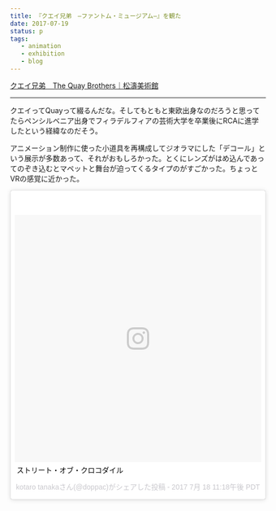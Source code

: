 ```yaml
---
title: 『クエイ兄弟　―ファントム・ミュージアム―』を観た
date: 2017-07-19
status: p
tags:
   - animation
   - exhibition
   - blog
---
```


[クエイ兄弟　The Quay Brothers｜松濤美術館](http://www.shoto-museum.jp/exhibitions/173quay/)

---

クエイってQuayって綴るんだな。そしてもともと東欧出身なのだろうと思ってたらペンシルベニア出身でフィラデルフィアの芸術大学を卒業後にRCAに進学したという経緯なのだそう。

アニメーション制作に使った小道具を再構成してジオラマにした「デコール」という展示が多数あって、それがおもしろかった。とくにレンズがはめ込んであってのぞき込むとマペットと舞台が迫ってくるタイプのがすごかった。ちょっとVRの感覚に近かった。

<blockquote class="instagram-media" data-instgrm-captioned data-instgrm-version="7" style=" background:#FFF; border:0; border-radius:3px; box-shadow:0 0 1px 0 rgba(0,0,0,0.5),0 1px 10px 0 rgba(0,0,0,0.15); margin: 1px; max-width:658px; padding:0; width:99.375%; width:-webkit-calc(100% - 2px); width:calc(100% - 2px);"><div style="padding:8px;"> <div style=" background:#F8F8F8; line-height:0; margin-top:40px; padding:50.0% 0; text-align:center; width:100%;"> <div style=" background:url(data:image/png;base64,iVBORw0KGgoAAAANSUhEUgAAACwAAAAsCAMAAAApWqozAAAABGdBTUEAALGPC/xhBQAAAAFzUkdCAK7OHOkAAAAMUExURczMzPf399fX1+bm5mzY9AMAAADiSURBVDjLvZXbEsMgCES5/P8/t9FuRVCRmU73JWlzosgSIIZURCjo/ad+EQJJB4Hv8BFt+IDpQoCx1wjOSBFhh2XssxEIYn3ulI/6MNReE07UIWJEv8UEOWDS88LY97kqyTliJKKtuYBbruAyVh5wOHiXmpi5we58Ek028czwyuQdLKPG1Bkb4NnM+VeAnfHqn1k4+GPT6uGQcvu2h2OVuIf/gWUFyy8OWEpdyZSa3aVCqpVoVvzZZ2VTnn2wU8qzVjDDetO90GSy9mVLqtgYSy231MxrY6I2gGqjrTY0L8fxCxfCBbhWrsYYAAAAAElFTkSuQmCC); display:block; height:44px; margin:0 auto -44px; position:relative; top:-22px; width:44px;"></div></div> <p style=" margin:8px 0 0 0; padding:0 4px;"> <a href="https://www.instagram.com/p/BWt8JgMgqqe/" style=" color:#000; font-family:Arial,sans-serif; font-size:14px; font-style:normal; font-weight:normal; line-height:17px; text-decoration:none; word-wrap:break-word;" target="_blank">ストリート・オブ・クロコダイル</a></p> <p style=" color:#c9c8cd; font-family:Arial,sans-serif; font-size:14px; line-height:17px; margin-bottom:0; margin-top:8px; overflow:hidden; padding:8px 0 7px; text-align:center; text-overflow:ellipsis; white-space:nowrap;">kotaro tanakaさん(@doppac)がシェアした投稿 - <time style=" font-family:Arial,sans-serif; font-size:14px; line-height:17px;" datetime="2017-07-19T06:18:20+00:00">2017  7月 18 11:18午後 PDT</time></p></div></blockquote>
<script async defer src="//platform.instagram.com/en_US/embeds.js"></script>
